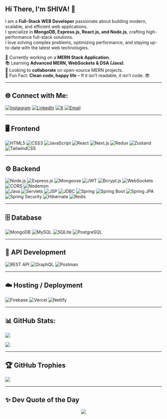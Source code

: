 ## Hi There, I'm SHIVA! 👋

I am a **Full-Stack WEB Developer** passionate about building modern, scalable, and efficient web applications.<br/>I specialize in **MongoDB, Express.js, React.js, and Node.js**, crafting high-performance full-stack solutions.<br/>I love solving complex problems, optimizing performance, and staying up-to-date with the latest web technologies.  

🚀 Currently working on a **MERN Stack Application**.<br/>
📚 Learning **Advanced MERN, WebSockets & DSA (Java)**.<br/>
🤝 Looking to **collaborate** on open-source MERN projects.<br/>
💬 Fun Fact: **Clean code, happy life** – If it isn’t readable, it isn’t code. 😎

---

## 🌐 Connect with Me:

[![Instagram](https://img.shields.io/badge/Instagram-%23E4405F.svg?logo=Instagram&logoColor=white)](https://instagram.com/rootuser_1089) [![LinkedIn](https://img.shields.io/badge/LinkedIn-%230077B5.svg?logo=linkedin&logoColor=white)](https://linkedin.com/in/psivaiah6174) [![X](https://img.shields.io/badge/X-black.svg?logo=X&logoColor=white)](https://x.com/SHIVA6174124345) [![Email](https://img.shields.io/badge/Email-D14836?logo=gmail&logoColor=white)](mailto:psivaiah27017@gmail.com)

---

## 🖥️ Frontend
![HTML5](https://img.shields.io/badge/html5-%23E34F26.svg?style=for-the-badge&logo=html5&logoColor=white) 
![CSS3](https://img.shields.io/badge/css3-%231572B6.svg?style=for-the-badge&logo=css3&logoColor=white) 
![JavaScript](https://img.shields.io/badge/javascript-%23323330.svg?style=for-the-badge&logo=javascript&logoColor=%23F7DF1E) 
![React](https://img.shields.io/badge/React-%2361DAFB.svg?style=for-the-badge&logo=react&logoColor=white) 
![Next.js](https://img.shields.io/badge/Next.js-%23000000.svg?style=for-the-badge&logo=next.js&logoColor=white) 
![Redux](https://img.shields.io/badge/Redux-%23764ABC.svg?style=for-the-badge&logo=redux&logoColor=white) 
![Zustand](https://img.shields.io/badge/Zustand-%23111826.svg?style=for-the-badge&logo=zustand&logoColor=white) 
![TailwindCSS](https://img.shields.io/badge/tailwindcss-%2338B2AC.svg?style=for-the-badge&logo=tailwind-css&logoColor=white)

---

## ⚙️ Backend
![Node.js](https://img.shields.io/badge/Node.js-%23339933.svg?style=for-the-badge&logo=node.js&logoColor=white) 
![Express.js](https://img.shields.io/badge/Express.js-%23404D59.svg?style=for-the-badge&logo=express&logoColor=white) 
![Mongoose](https://img.shields.io/badge/Mongoose-%23A03333.svg?style=for-the-badge) 
![JWT](https://img.shields.io/badge/JWT-%23000000.svg?style=for-the-badge&logo=jsonwebtokens&logoColor=white) 
![Bcrypt.js](https://img.shields.io/badge/Bcrypt.js-%2300ACC1.svg?style=for-the-badge) 
![WebSockets](https://img.shields.io/badge/WebSockets-%23007ACC.svg?style=for-the-badge) 
![CORS](https://img.shields.io/badge/CORS-%23007ACC.svg?style=for-the-badge) ![Nodemon](https://img.shields.io/badge/Nodemon-%2376D04B.svg?style=for-the-badge)  
![Java](https://img.shields.io/badge/java-%23ED8B00.svg?style=for-the-badge&logo=openjdk&logoColor=white) 
![Servlets](https://img.shields.io/badge/Servlets-%23007ACC.svg?style=for-the-badge) 
![JSP](https://img.shields.io/badge/JSP-%23007ACC.svg?style=for-the-badge) 
![JDBC](https://img.shields.io/badge/JDBC-%23007ACC.svg?style=for-the-badge) 
![Spring](https://img.shields.io/badge/spring-%236DB33F.svg?style=for-the-badge&logo=spring&logoColor=white) 
![Spring Boot](https://img.shields.io/badge/SpringBoot-%236DB33F.svg?style=for-the-badge) 
![Spring JPA](https://img.shields.io/badge/Spring%20JPA-%236DB33F.svg?style=for-the-badge) 
![Spring Security](https://img.shields.io/badge/Spring%20Security-%236DB33F.svg?style=for-the-badge) 
![Hibernate](https://img.shields.io/badge/Hibernate-%23007ACC.svg?style=for-the-badge) 
![Redis](https://img.shields.io/badge/Redis-%23DC382D.svg?style=for-the-badge&logo=redis&logoColor=white)

---

## 🗄️ Database
![MongoDB](https://img.shields.io/badge/MongoDB-%2347A248.svg?style=for-the-badge&logo=mongodb&logoColor=white) ![MySQL](https://img.shields.io/badge/mysql-4479A1.svg?style=for-the-badge&logo=mysql&logoColor=white) ![SQLite](https://img.shields.io/badge/SQLite-%2307405e.svg?style=for-the-badge&logo=sqlite&logoColor=white) ![PostgreSQL](https://img.shields.io/badge/PostgreSQL-%2331575C.svg?style=for-the-badge&logo=postgresql&logoColor=white)

---

## 📡 API Development
![REST API](https://img.shields.io/badge/REST%20API-%23007ACC.svg?style=for-the-badge) 
![GraphQL](https://img.shields.io/badge/GraphQL-%23E10098.svg?style=for-the-badge&logo=graphql&logoColor=white) 
![Postman](https://img.shields.io/badge/Postman-%23FF6C37.svg?style=for-the-badge&logo=postman&logoColor=white)

---

## ☁️ Hosting / Deployment
![Firebase](https://img.shields.io/badge/Firebase-%23FFCA28.svg?style=for-the-badge&logo=firebase&logoColor=black) 
![Vercel](https://img.shields.io/badge/Vercel-%23000000.svg?style=for-the-badge&logo=vercel&logoColor=white) 
![Netlify](https://img.shields.io/badge/Netlify-%23000000.svg?style=for-the-badge&logo=netlify&logoColor=white)

---

## 📊 GitHub Stats:

![](https://github-readme-stats.vercel.app/api/top-langs/?username=SHIVA27017&layout=compact&theme=highcontrast&hide_border=true)

![](https://github-readme-stats.vercel.app/api?username=SHIVA27017&show_icons=true&theme=highcontrast&hide_border=true&count_private=true&include_all_commits=true)

---

## 🏆 GitHub Trophies
![](https://github-profile-trophy.vercel.app/?username=SHIVA27017&theme=dracula&no-frame=true&no-bg=true&margin-w=4)

---

## ✨ Dev Quote of the Day  
<p align="center">
    <img src="https://readme-typing-svg.demolab.com?font=Fira+Code&size=18&duration=2500&pause=1000&color=5F9EA0&center=true&vCenter=true&width=600&lines=Ship+features%2C+not+bugs.;Keep+it+scalable%2C+keep+it+clean.;APIs+should+be+simple+%26+powerful.;Fix+it+before+it+breaks.;React+is+fun%2C+until+it's+not!" />
</p>
